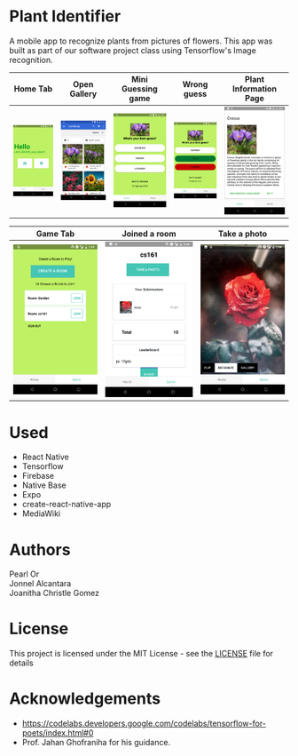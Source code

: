 Plant Identifier
=====

A mobile app to recognize plants from pictures of flowers. This app was built as part of our software project class using Tensorflow's Image recognition.

Home Tab           | Open Gallery                   | Mini Guessing game              | Wrong guess                 | Plant Information Page
:-------------------------:|:-------------------------:|:-------------------------:|:-------------------------:|:-------------------------:
![Image](home.png)  |  ![Image](gallery.png) |        ![Image](guess.png) |          ![Image](answer.png)           | ![Image](plantinfo.png)

Game Tab           |  Joined a room                 |   Take a photo             
:-------------------------:|:-------------------------:|:-------------------------:
![Image](game.png)  | ![Image](gameroom.png) |  ![Image](camera.png)



Used
====

* React Native
* Tensorflow
* Firebase
* Native Base
* Expo
* create-react-native-app
* MediaWiki


Authors
======
Pearl Or  
Jonnel Alcantara  
Joanitha Christle Gomez  


License
=======
This project is licensed under the MIT License - see the [LICENSE](LICENSE) file for details


Acknowledgements
==============

* https://codelabs.developers.google.com/codelabs/tensorflow-for-poets/index.html#0
* Prof. Jahan Ghofraniha for his guidance.
